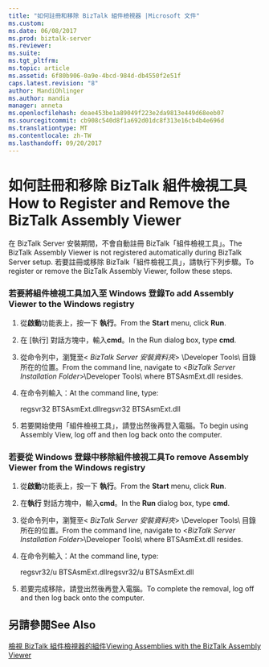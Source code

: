 ```yaml
---
title: "如何註冊和移除 BizTalk 組件檢視器 |Microsoft 文件"
ms.custom: 
ms.date: 06/08/2017
ms.prod: biztalk-server
ms.reviewer: 
ms.suite: 
ms.tgt_pltfrm: 
ms.topic: article
ms.assetid: 6f80b906-0a9e-4bcd-984d-db4550f2e51f
caps.latest.revision: "8"
author: MandiOhlinger
ms.author: mandia
manager: anneta
ms.openlocfilehash: deae453be1a89049f223e2da9813e449d68eeb07
ms.sourcegitcommit: cb908c540d8f1a692d01dc8f313e16cb4b4e696d
ms.translationtype: MT
ms.contentlocale: zh-TW
ms.lasthandoff: 09/20/2017
---
```

# <a name="how-to-register-and-remove-the-biztalk-assembly-viewer"></a><span data-ttu-id="2b8a1-102">如何註冊和移除 BizTalk 組件檢視工具</span><span class="sxs-lookup"><span data-stu-id="2b8a1-102">How to Register and Remove the BizTalk Assembly Viewer</span></span>
<span data-ttu-id="2b8a1-103">在 BizTalk Server 安裝期間，不會自動註冊 BizTalk「組件檢視工具」。</span><span class="sxs-lookup"><span data-stu-id="2b8a1-103">The BizTalk Assembly Viewer is not registered automatically during BizTalk Server setup.</span></span> <span data-ttu-id="2b8a1-104">若要註冊或移除 BizTalk「組件檢視工具」，請執行下列步驟。</span><span class="sxs-lookup"><span data-stu-id="2b8a1-104">To register or remove the BizTalk Assembly Viewer, follow these steps.</span></span>  
  
### <a name="to-add-assembly-viewer-to-the-windows-registry"></a><span data-ttu-id="2b8a1-105">若要將組件檢視工具加入至 Windows 登錄</span><span class="sxs-lookup"><span data-stu-id="2b8a1-105">To add Assembly Viewer to the Windows registry</span></span>  
  
1.  <span data-ttu-id="2b8a1-106">從**啟動**功能表上，按一下 **執行**。</span><span class="sxs-lookup"><span data-stu-id="2b8a1-106">From the **Start** menu, click **Run**.</span></span>  
  
2.  <span data-ttu-id="2b8a1-107">在 [執行] 對話方塊中，輸入**cmd**。</span><span class="sxs-lookup"><span data-stu-id="2b8a1-107">In the Run dialog box, type **cmd**.</span></span>  
  
3.  <span data-ttu-id="2b8a1-108">從命令列中，瀏覽至\< *BizTalk Server 安裝資料夾*> \Developer Tools\ 目錄所在的位置。</span><span class="sxs-lookup"><span data-stu-id="2b8a1-108">From the command line, navigate to \<*BizTalk Server Installation Folder*>\Developer Tools\ where BTSAsmExt.dll resides.</span></span>  
  
4.  <span data-ttu-id="2b8a1-109">在命令列輸入：</span><span class="sxs-lookup"><span data-stu-id="2b8a1-109">At the command line, type:</span></span>  
  
     <span data-ttu-id="2b8a1-110">regsvr32 BTSAsmExt.dll</span><span class="sxs-lookup"><span data-stu-id="2b8a1-110">regsvr32 BTSAsmExt.dll</span></span>  
  
5.  <span data-ttu-id="2b8a1-111">若要開始使用「組件檢視工具」，請登出然後再登入電腦。</span><span class="sxs-lookup"><span data-stu-id="2b8a1-111">To begin using Assembly View, log off and then log back onto the computer.</span></span>  
  
### <a name="to-remove-assembly-viewer-from-the-windows-registry"></a><span data-ttu-id="2b8a1-112">若要從 Windows 登錄中移除組件檢視工具</span><span class="sxs-lookup"><span data-stu-id="2b8a1-112">To remove Assembly Viewer from the Windows registry</span></span>  
  
1.  <span data-ttu-id="2b8a1-113">從**啟動**功能表上，按一下 **執行**。</span><span class="sxs-lookup"><span data-stu-id="2b8a1-113">From the **Start** menu, click **Run**.</span></span>  
  
2.  <span data-ttu-id="2b8a1-114">在**執行** 對話方塊中，輸入**cmd**。</span><span class="sxs-lookup"><span data-stu-id="2b8a1-114">In the **Run** dialog box, type **cmd**.</span></span>  
  
3.  <span data-ttu-id="2b8a1-115">從命令列中，瀏覽至\< *BizTalk Server 安裝資料夾*> \Developer Tools\ 目錄所在的位置。</span><span class="sxs-lookup"><span data-stu-id="2b8a1-115">From the command line, navigate to \<*BizTalk Server Installation Folder*>\Developer Tools\ where BTSAsmExt.dll resides.</span></span>  
  
4.  <span data-ttu-id="2b8a1-116">在命令列輸入：</span><span class="sxs-lookup"><span data-stu-id="2b8a1-116">At the command line, type:</span></span>  
  
     <span data-ttu-id="2b8a1-117">regsvr32/u BTSAsmExt.dll</span><span class="sxs-lookup"><span data-stu-id="2b8a1-117">regsvr32/u BTSAsmExt.dll</span></span>  
  
5.  <span data-ttu-id="2b8a1-118">若要完成移除，請登出然後再登入電腦。</span><span class="sxs-lookup"><span data-stu-id="2b8a1-118">To complete the removal, log off and then log back onto the computer.</span></span>  
  
## <a name="see-also"></a><span data-ttu-id="2b8a1-119">另請參閱</span><span class="sxs-lookup"><span data-stu-id="2b8a1-119">See Also</span></span>  
 [<span data-ttu-id="2b8a1-120">檢視 BizTalk 組件檢視器的組件</span><span class="sxs-lookup"><span data-stu-id="2b8a1-120">Viewing Assemblies with the BizTalk Assembly Viewer</span></span>](../core/viewing-assemblies-with-the-biztalk-assembly-viewer.md)